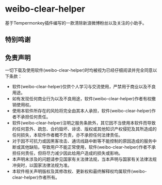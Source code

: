 # weibo-clear-helper
基于Tempermonkey插件编写的一款清除新浪微博粉丝以及关注的小助手。

## 特别鸣谢


## 免责声明
一切下载及使用软件(weibo-clear-helper)时均被视为已经仔细阅读并完全同意以下条款：

* 软件(weibo-clear-helper)仅供个人学习与交流使用，严禁用于商业以及不良用途。
* 如有发现任何商业行为以及不良用途，软件(weibo-clear-helper)作者有权撤销使用权。
* 使用本软件所存在的风险将完全由其本人承担，软件(weibo-clear-helper)作者不承担任何责任。
* 软件(weibo-clear-helper)注明之服务条款外，其它因不当使用本软件而导致的任何意外、疏忽、合约毁坏、诽谤、版权或其他知识产权侵犯及其所造成的任何损失，本软件作者概不负责，亦不承担任何法律责任。
* 对于因不可抗力或因黑客攻击、通讯线路中断等不能控制的原因造成的服务中断或其他缺陷，导致用户不能正常使用，软件(weibo-clear-helper)作者不承担任何责任，但将尽力减少因此给用户造成的损失或影响。
* 本声明未涉及的问题请参见国家有关法律法规，当本声明与国家有关法律法规冲突时，以国家法律法规为准。
* 本软件相关声明版权及其修改权、更新权和最终解释权均属软件(weibo-clear-helper)作者所有。
